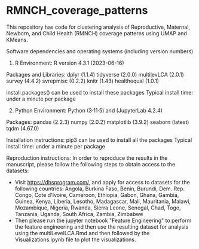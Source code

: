 # RMNCH_coverage_patterns
This repository has code for clustering analysis of Reproductive,  Maternal, Newborn, and Child Health (RMNCH) coverage patterns using UMAP and KMeans.

Software dependencies and operating systems (including version numbers)

1) R Environment:
R version 4.3.1 (2023-06-16)

Packages and Libraries:
dplyr (1.1.4)
tidyverse (2.0.0)
multilevLCA (2.0.1)
survey (4.4.2)
svrepmisc (0.2.2)
knitr (1.43)
healthequal (1.0.1)

install.packages() can be used to install these packages
Typical install time: under a minute per package


2) Python Environment: 
Python (3·11·5) and (JupyterLab 4.2.4)

Packages: 
pandas (2.2.3)
numpy (2.0.2)
matplotlib (3.9.2)
seaborn (latest)
tqdm (4.67.0)

Installation instructions: pip3 can be used to install all the packages
Typical install time: under a minute per package

Reproduction instructions:
In order to reproduce the results in the manuscript, please follow the following steps to obtain access to the datasets:
- Visit https://dhsprogram.com/, and apply for access to datasets for the following countries: 
Angola, Burkina Faso, Benin, Burundi, Dem. Rep. Congo, Cote d'Ivoire, Cameroon, Ethiopia, Gabon, Ghana, Gambia, Guinea, Kenya, Liberia, Lesotho, Madagascar, Mali, Mauritania, Malawi, Mozambique, Nigeria, Rwanda, Sierra Leone, Senegal, Chad, Togo, Tanzania, Uganda, South Africa, Zambia, Zimbabwe
- Then please run the jupyter notebook "Feature Engineering" to perform the feature engineering and then use the resulting dataset for analysis using the multiLevelLCA.Rmd and then followed by the Visualizations.ipynb file to plot the visualizations.





